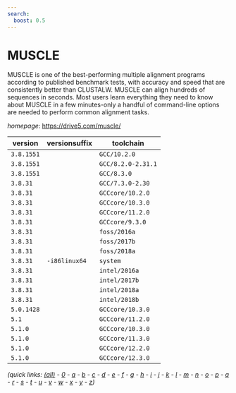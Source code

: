 ```yaml
---
search:
  boost: 0.5
---
```

# MUSCLE

MUSCLE is one of the best-performing multiple alignment programs  according to published benchmark tests, with accuracy and speed that are consistently  better than CLUSTALW. MUSCLE can align hundreds of sequences in seconds. Most users  learn everything they need to know about MUSCLE in a few minutes-only a handful of  command-line options are needed to perform common alignment tasks.

*homepage*: <https://drive5.com/muscle/>

version | versionsuffix | toolchain
--------|---------------|----------
``3.8.1551`` |  | ``GCC/10.2.0``
``3.8.1551`` |  | ``GCC/8.2.0-2.31.1``
``3.8.1551`` |  | ``GCC/8.3.0``
``3.8.31`` |  | ``GCC/7.3.0-2.30``
``3.8.31`` |  | ``GCCcore/10.2.0``
``3.8.31`` |  | ``GCCcore/10.3.0``
``3.8.31`` |  | ``GCCcore/11.2.0``
``3.8.31`` |  | ``GCCcore/9.3.0``
``3.8.31`` |  | ``foss/2016a``
``3.8.31`` |  | ``foss/2017b``
``3.8.31`` |  | ``foss/2018a``
``3.8.31`` | ``-i86linux64`` | ``system``
``3.8.31`` |  | ``intel/2016a``
``3.8.31`` |  | ``intel/2017b``
``3.8.31`` |  | ``intel/2018a``
``3.8.31`` |  | ``intel/2018b``
``5.0.1428`` |  | ``GCCcore/10.3.0``
``5.1`` |  | ``GCCcore/11.2.0``
``5.1.0`` |  | ``GCCcore/10.3.0``
``5.1.0`` |  | ``GCCcore/11.3.0``
``5.1.0`` |  | ``GCCcore/12.2.0``
``5.1.0`` |  | ``GCCcore/12.3.0``


*(quick links: [(all)](../index.md) - [0](../0/index.md) - [a](../a/index.md) - [b](../b/index.md) - [c](../c/index.md) - [d](../d/index.md) - [e](../e/index.md) - [f](../f/index.md) - [g](../g/index.md) - [h](../h/index.md) - [i](../i/index.md) - [j](../j/index.md) - [k](../k/index.md) - [l](../l/index.md) - [m](../m/index.md) - [n](../n/index.md) - [o](../o/index.md) - [p](../p/index.md) - [q](../q/index.md) - [r](../r/index.md) - [s](../s/index.md) - [t](../t/index.md) - [u](../u/index.md) - [v](../v/index.md) - [w](../w/index.md) - [x](../x/index.md) - [y](../y/index.md) - [z](../z/index.md))*

